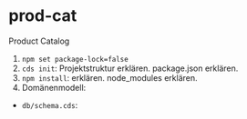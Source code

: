 # prod-cat
Product Catalog

1. ``npm set package-lock=false``
2. ``cds init``: Projektstruktur erklären. package.json erklären.
3. ``npm install``: erklären. node_modules erklären.
4. Domänenmodell:
  + ``db/schema.cds``:
    ```
    
    ```